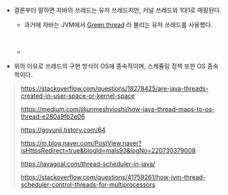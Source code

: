 - 결론부터 말하면 자바의 쓰레드는 유저 쓰레드지만, 커널 쓰레드와 1대1로 매핑된다.

  - 과거에 자바는 JVM에서 [Green thread](https://en.wikipedia.org/wiki/Green_threads) 라 불리는 유저 쓰레드를 사용했다. 

    ​	

  - 

  

- 위의 이유로 쓰레드의 구현 방식이 OS에 종속적이며, 스케쥴링 정책 또한 OS 종속적이다.



> https://stackoverflow.com/questions/18278425/are-java-threads-created-in-user-space-or-kernel-space
>
> https://medium.com/@unmeshvjoshi/how-java-thread-maps-to-os-thread-e280a9fb2e06
>
> https://goyunji.tistory.com/64
>
> https://m.blog.naver.com/PostView.naver?isHttpsRedirect=true&blogId=mals93&logNo=220730379008
>
> https://javagoal.com/thread-scheduler-in-java/
>
> https://stackoverflow.com/questions/41759261/how-jvm-thread-scheduler-control-threads-for-multiprocessors

